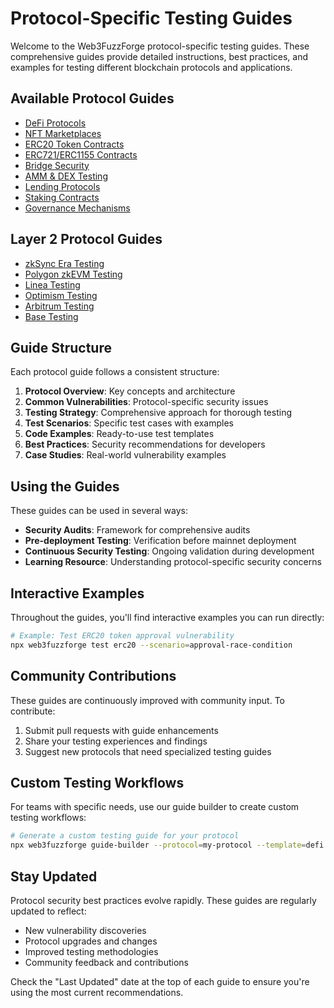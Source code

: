 # Protocol-Specific Testing Guides

Welcome to the Web3FuzzForge protocol-specific testing guides. These comprehensive guides provide detailed instructions, best practices, and examples for testing different blockchain protocols and applications.

## Available Protocol Guides

- [DeFi Protocols](./defi-protocols.md)
- [NFT Marketplaces](./nft-marketplaces.md)
- [ERC20 Token Contracts](./erc20-tokens.md)
- [ERC721/ERC1155 Contracts](./nft-contracts.md)
- [Bridge Security](./bridge-security.md)
- [AMM & DEX Testing](./amm-dex-testing.md)
- [Lending Protocols](./lending-protocols.md)
- [Staking Contracts](./staking-contracts.md)
- [Governance Mechanisms](./governance.md)

## Layer 2 Protocol Guides

- [zkSync Era Testing](./zksync-era.md)
- [Polygon zkEVM Testing](./polygon-zkevm.md)
- [Linea Testing](./linea.md)
- [Optimism Testing](./optimism.md)
- [Arbitrum Testing](./arbitrum.md)
- [Base Testing](./base.md)

## Guide Structure

Each protocol guide follows a consistent structure:

1. **Protocol Overview**: Key concepts and architecture
2. **Common Vulnerabilities**: Protocol-specific security issues
3. **Testing Strategy**: Comprehensive approach for thorough testing
4. **Test Scenarios**: Specific test cases with examples
5. **Code Examples**: Ready-to-use test templates
6. **Best Practices**: Security recommendations for developers
7. **Case Studies**: Real-world vulnerability examples

## Using the Guides

These guides can be used in several ways:

- **Security Audits**: Framework for comprehensive audits
- **Pre-deployment Testing**: Verification before mainnet deployment
- **Continuous Security Testing**: Ongoing validation during development
- **Learning Resource**: Understanding protocol-specific security concerns

## Interactive Examples

Throughout the guides, you'll find interactive examples you can run directly:

```bash
# Example: Test ERC20 token approval vulnerability
npx web3fuzzforge test erc20 --scenario=approval-race-condition
```

## Community Contributions

These guides are continuously improved with community input. To contribute:

1. Submit pull requests with guide enhancements
2. Share your testing experiences and findings
3. Suggest new protocols that need specialized testing guides

## Custom Testing Workflows

For teams with specific needs, use our guide builder to create custom testing workflows:

```bash
# Generate a custom testing guide for your protocol
npx web3fuzzforge guide-builder --protocol=my-protocol --template=defi
```

## Stay Updated

Protocol security best practices evolve rapidly. These guides are regularly updated to reflect:

- New vulnerability discoveries
- Protocol upgrades and changes
- Improved testing methodologies
- Community feedback and contributions

Check the "Last Updated" date at the top of each guide to ensure you're using the most current recommendations.
